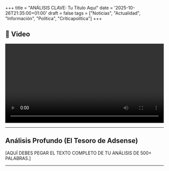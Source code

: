 +++
title = "ANÁLISIS CLAVE: Tu Título Aquí"
date = '2025-10-26T21:35:00+01:00'
draft = false
tags = ["Noticias", "Actualidad", "Información", "Política", "Críticapolítica"]
+++

## 🎥 Video

<video controls src="https://pub-240094f2e1ec4a01996b0538dbaed474.r2.dev/prueba-comprimida.mp4" width="100%" preload="metadata" playsinline>
    Tu navegador no soporta el elemento de video.
</video>

---

## Análisis Profundo (El Tesoro de Adsense)

[AQUÍ DEBES PEGAR EL TEXTO COMPLETO DE TU ANÁLISIS DE 500+ PALABRAS.]

---
